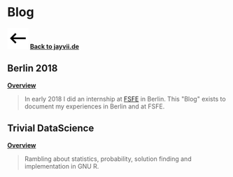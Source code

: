 # Blog

![<-](./img/back.svg) **[Back to jayvii.de](https://www.jayvii.de)**

## Berlin 2018

**[Overview](./Berlin-2018/)**

> In early 2018 I did an internship at [FSFE](https://fsfe.org) in Berlin. This
> "Blog" exists to document my experiences in Berlin and at FSFE.

## Trivial DataScience

**[Overview](./Trivial-DataScience/)**

> Rambling about statistics, probability, solution finding and implementation in
> GNU R.
